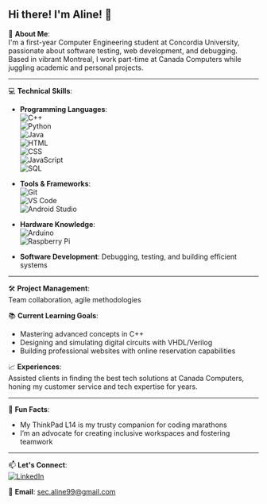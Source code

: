 ## Hi there! I'm Aline! 👋

🚀 **About Me**:  
I'm a first-year Computer Engineering student at Concordia University, passionate about software testing, web development, and debugging. Based in vibrant Montreal, I work part-time at Canada Computers while juggling academic and personal projects.

---

💻 **Technical Skills**:

- **Programming Languages**:  
  ![C++](https://img.shields.io/badge/C++-00599C?style=flat-square&logo=c%2B%2B&logoColor=white)  
  ![Python](https://img.shields.io/badge/Python-3776AB?style=flat-square&logo=python&logoColor=white)  
  ![Java](https://img.shields.io/badge/Java-007396?style=flat-square&logo=java&logoColor=white)  
  ![HTML](https://img.shields.io/badge/HTML5-E34F26?style=flat-square&logo=html5&logoColor=white)  
  ![CSS](https://img.shields.io/badge/CSS3-1572B6?style=flat-square&logo=css3&logoColor=white)  
  ![JavaScript](https://img.shields.io/badge/JavaScript-F7DF1E?style=flat-square&logo=javascript&logoColor=black)  
  ![SQL](https://img.shields.io/badge/SQL-003B57?style=flat-square&logo=postgresql&logoColor=white)

- **Tools & Frameworks**:  
  ![Git](https://img.shields.io/badge/Git-F05032?style=flat-square&logo=git&logoColor=white)  
  ![VS Code](https://img.shields.io/badge/VS%20Code-0078D4?style=flat-square&logo=visualstudiocode&logoColor=white)  
  ![Android Studio](https://img.shields.io/badge/Android_Studio-3DDC84?style=flat-square&logo=androidstudio&logoColor=white)

- **Hardware Knowledge**:  
  ![Arduino](https://img.shields.io/badge/Arduino-00979D?style=flat-square&logo=arduino&logoColor=white)  
  ![Raspberry Pi](https://img.shields.io/badge/Raspberry%20Pi-A22846?style=flat-square&logo=raspberrypi&logoColor=white)

- **Software Development**: Debugging, testing, and building efficient systems

---

🛠️ **Project Management**:  
Team collaboration, agile methodologies

📚 **Current Learning Goals**:  
- Mastering advanced concepts in C++  
- Designing and simulating digital circuits with VHDL/Verilog  
- Building professional websites with online reservation capabilities  

📈 **Experiences**:  
Assisted clients in finding the best tech solutions at Canada Computers, honing my customer service and tech expertise for years.

---

🌟 **Fun Facts**:  
- My ThinkPad L14 is my trusty companion for coding marathons  
- I’m an advocate for creating inclusive workspaces and fostering teamwork  

---

📫 **Let's Connect**:  
[![LinkedIn](https://img.shields.io/badge/LinkedIn-0077B5?style=for-the-badge&logo=linkedin&logoColor=white)](https://www.linkedin.com/in/alinesec/)  

📧 **Email**: sec.aline99@gmail.com  


<!--
**alinesec/alinesec** is a ✨ _special_ ✨ repository because its `README.md` (this file) appears on your GitHub profile.

Here are some ideas to get you started:

- 🔭 I’m currently working on ...
- 🌱 I’m currently learning ...
- 👯 I’m looking to collaborate on ...
- 🤔 I’m looking for help with ...
- 💬 Ask me about ...
- 📫 How to reach me: ...
- 😄 Pronouns: ...
- ⚡ Fun fact: ...
-->
